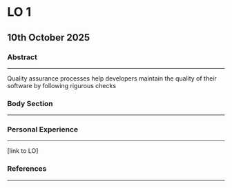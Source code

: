 # LO 1

## 10th October 2025

### Abstract

----------------------------------------------

Quality assurance processes help developers maintain the quality of their software by following rigurous checks 



### Body Section

----------------------------------------------

### Personal Experience

----------------------------------------------

[link to LO]

### References

----------------------------------------------
